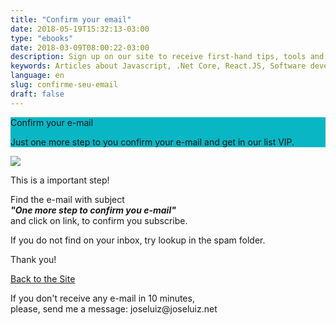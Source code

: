 ```yaml
---
title: "Confirm your email"
date: 2018-05-19T15:32:13-03:00
type: "ebooks"
date: 2018-03-09T08:00:22-03:00
description: Sign up on our site to receive first-hand tips, tools and articles for you to apply in your day to day developer or entrepreneur!
keywords: Articles about Javascript, .Net Core, React.JS, Software development and entrepreneurship.
language: en
slug: confirme-seu-email
draft: false
---
```

<link rel="stylesheet" href="/assets/css/join.css">

<section class="p-3 rounded" style="background-color: #09b6c4">
    <div class="container text-center">
        <p class="h1 font-weight-bold text-white"> Confirm your e-mail </p>
        <p class="lead font-weight-light text-white mb-2">Just one more step to you confirm your e-mail and get in our list VIP.</p>
    </div>
</section>
<section class="bg-white pt-4">
        <div class="row">
            <div class="col-md-6">
                <img class="img-fluid rounded" src="https://i.imgur.com/vS5Ew0v.png">
            </div>
            <div class="col-md-6 text-left">
                <p class="h5 font-weight-bold">This is a important step!</p>
                <p>Find the e-mail with subject <br> <b><i>"One more step to confirm you e-mail"</i></b> <br> and click on link, to confirm you subscribe.</p>
                <p>If you do not find on your inbox, try lookup in the spam folder.</p>
                <p class="h1 font-weight-light text-success">Thank you!</p>
                <a href="http://joseluiz.net" class="btn btn-success btn-lg" >Back to the Site</a>
            </div>
        </div>
    <p class="text-muted"> If you don't receive any e-mail in 10 minutes</b>,<br> please, send me a message: joseluiz@joseluiz.net
                </p>
</section>